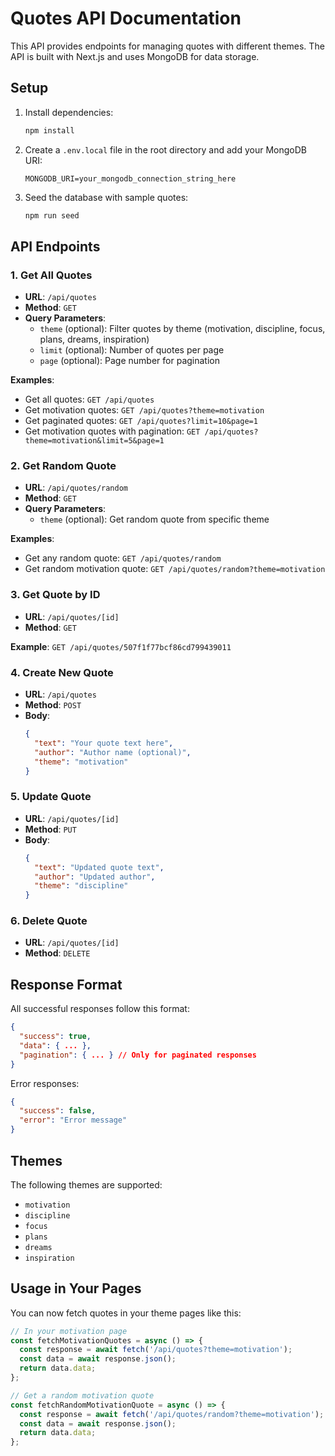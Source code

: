 # Quotes API Documentation

This API provides endpoints for managing quotes with different themes. The API is built with Next.js and uses MongoDB for data storage.

## Setup

1. Install dependencies:
   ```bash
   npm install
   ```

2. Create a `.env.local` file in the root directory and add your MongoDB URI:
   ```
   MONGODB_URI=your_mongodb_connection_string_here
   ```

3. Seed the database with sample quotes:
   ```bash
   npm run seed
   ```

## API Endpoints

### 1. Get All Quotes
- **URL**: `/api/quotes`
- **Method**: `GET`
- **Query Parameters**:
  - `theme` (optional): Filter quotes by theme (motivation, discipline, focus, plans, dreams, inspiration)
  - `limit` (optional): Number of quotes per page
  - `page` (optional): Page number for pagination

**Examples**:
- Get all quotes: `GET /api/quotes`
- Get motivation quotes: `GET /api/quotes?theme=motivation`
- Get paginated quotes: `GET /api/quotes?limit=10&page=1`
- Get motivation quotes with pagination: `GET /api/quotes?theme=motivation&limit=5&page=1`

### 2. Get Random Quote
- **URL**: `/api/quotes/random`
- **Method**: `GET`
- **Query Parameters**:
  - `theme` (optional): Get random quote from specific theme

**Examples**:
- Get any random quote: `GET /api/quotes/random`
- Get random motivation quote: `GET /api/quotes/random?theme=motivation`

### 3. Get Quote by ID
- **URL**: `/api/quotes/[id]`
- **Method**: `GET`

**Example**: `GET /api/quotes/507f1f77bcf86cd799439011`

### 4. Create New Quote
- **URL**: `/api/quotes`
- **Method**: `POST`
- **Body**:
  ```json
  {
    "text": "Your quote text here",
    "author": "Author name (optional)",
    "theme": "motivation"
  }
  ```

### 5. Update Quote
- **URL**: `/api/quotes/[id]`
- **Method**: `PUT`
- **Body**:
  ```json
  {
    "text": "Updated quote text",
    "author": "Updated author",
    "theme": "discipline"
  }
  ```

### 6. Delete Quote
- **URL**: `/api/quotes/[id]`
- **Method**: `DELETE`

## Response Format

All successful responses follow this format:
```json
{
  "success": true,
  "data": { ... },
  "pagination": { ... } // Only for paginated responses
}
```

Error responses:
```json
{
  "success": false,
  "error": "Error message"
}
```

## Themes

The following themes are supported:
- `motivation`
- `discipline`
- `focus`
- `plans`
- `dreams`
- `inspiration`

## Usage in Your Pages

You can now fetch quotes in your theme pages like this:

```typescript
// In your motivation page
const fetchMotivationQuotes = async () => {
  const response = await fetch('/api/quotes?theme=motivation');
  const data = await response.json();
  return data.data;
};

// Get a random motivation quote
const fetchRandomMotivationQuote = async () => {
  const response = await fetch('/api/quotes/random?theme=motivation');
  const data = await response.json();
  return data.data;
};
```